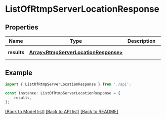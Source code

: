 # ListOfRtmpServerLocationResponse


## Properties

Name | Type | Description | Notes
------------ | ------------- | ------------- | -------------
**results** | [**Array&lt;RtmpServerLocationResponse&gt;**](RtmpServerLocationResponse.md) |  | [default to undefined]

## Example

```typescript
import { ListOfRtmpServerLocationResponse } from './api';

const instance: ListOfRtmpServerLocationResponse = {
    results,
};
```

[[Back to Model list]](../README.md#documentation-for-models) [[Back to API list]](../README.md#documentation-for-api-endpoints) [[Back to README]](../README.md)
